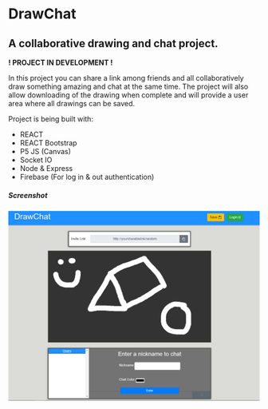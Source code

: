 # DrawChat

## A collaborative drawing and chat project.

**! PROJECT IN DEVELOPMENT !**

In this project you can share a link among friends and all collaboratively draw something amazing and chat at the same time. The project will also allow downloading of the drawing when complete and will provide a user area where all drawings can be saved.

Project is being built with:

- REACT
- REACT Bootstrap
- P5 JS (Canvas)
- Socket IO
- Node & Express
- Firebase (For log in & out authentication)

##### Screenshot

<img src='./screenshot.png' width='600px'>
